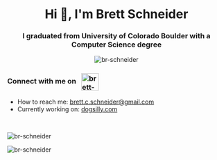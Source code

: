 <h1 align="center">Hi 👋, I'm Brett Schneider</h1>
<h3 align="center">I graduated from University of Colorado Boulder with a Computer Science degree</h3>

<p align="center"> 
  <img src="https://komarev.com/ghpvc/?username=br-schneider&label=Profile%20views&color=0e75b6&style=flat" alt="br-schneider"/> 
</p>

<h3 align="left">Connect with me on &nbsp; 
    <a href="https://www.linkedin.com/in/brett-schneider-08247b123/" target="blank">
      <img align="center" style="display: inline;" src="https://cdn.jsdelivr.net/npm/simple-icons@3.0.1/icons/linkedin.svg" alt="brett-schneider-08247b123" height="40" width="40" />
    </a>
</h3>

- How to reach me: brett.c.schneider@gmail.com
- Currently working on: [dogsilly.com]() 
<br/>

<p><img align="center" src="https://github-readme-stats.vercel.app/api?username=br-schneider&show_icons=true&locale=en" alt="br-schneider" /></p>

<p><img align="center" src="https://github-readme-streak-stats.herokuapp.com/?user=br-schneider&" alt="br-schneider" /></p>
